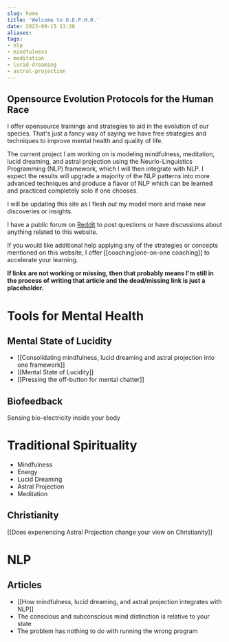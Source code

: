 ```yaml
---
slug: home
title: 'Welcome to O.E.P.H.R.'
date: 2023-09-15 13:20
aliases: 
tags: 
- nlp
- mindfulness
- meditation
- lucid-dreaming
- astral-projection
---
```

## Opensource Evolution Protocols for the Human Race

I offer opensource trainings and strategies to aid in the evolution of our species. That's just a fancy way of saying we have free strategies and techniques to improve mental health and quality of life.

The current project I am working on is modeling mindfulness, meditation, lucid dreaming, and astral projection using the Neurlo-Linguistics Programming (NLP) framework, which I will then integrate with NLP. I expect the results will upgrade a majority of the NLP patterns into more advanced techniques and produce a flavor of NLP which can be learned and practiced completely solo if one chooses. 

I will be updating this site as I flesh out my model more and make new discoveries or insights. 

I have a public forum on [Reddit](https://www.reddit.com/r/oephr/) to post questions or have discussions about anything related to this website.

If you would like additional help applying any of the strategies or concepts mentioned on this website, I offer [[coaching|one-on-one coaching]] to accelerate your learning.

**If links are not working or missing, then that probably means I'm still in the process of writing that article and the dead/missing link is just a placeholder.**

# Tools for Mental Health

## Mental State of Lucidity
- [[Consolidating mindfulness, lucid dreaming and astral projection into one framework]]
- [[Mental State of Lucidity]]
- [[Pressing the off-button for mental chatter]]


## Biofeedback

Sensing bio-electricity inside your body



# Traditional Spirituality

- Mindfulness
- Energy
- Lucid Dreaming
- Astral Projection
- Meditation

## Christianity

[[Does experiencing Astral Projection change your view on Christianity]]


# NLP

## Articles

- [[How mindfulness, lucid dreaming, and astral projection integrates with NLP]]
- The conscious and subconscious mind distinction is relative to your state
- The problem has nothing to do with running the wrong program